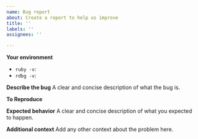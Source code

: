 ```yaml
---
name: Bug report
about: Create a report to help us improve
title: ''
labels: ''
assignees: ''

---
```


**Your environment**

* `ruby -v`: 
* `rdbg -v`:

**Describe the bug**
A clear and concise description of what the bug is.

**To Reproduce**

**Expected behavior**
A clear and concise description of what you expected to happen.

**Additional context**
Add any other context about the problem here.
